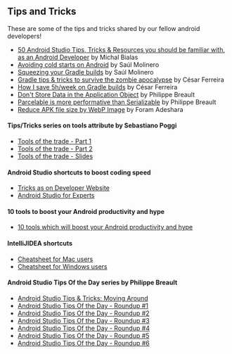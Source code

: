 ## Tips and Tricks
These are some of the tips and tricks shared by our fellow android developers!

- [50 Android Studio Tips, Tricks & Resources you should be familiar with, as an Android Developer](https://medium.com/@mmbialas/50-android-studio-tips-tricks-resources-you-should-be-familiar-with-as-an-android-developer-af86e7cf56d2) by Michal Bialas
- [Avoiding cold starts on Android](http://saulmm.github.io/avoding-android-cold-starts) by Saúl Molinero
- [Squeezing your Gradle builds](http://saulmm.github.io/squeezing-gradle-builds) by Saúl Molinero
- [Gradle tips & tricks to survive the zombie apocalypse](https://medium.com/@cesarmcferreira/gradle-tips-tricks-to-survive-the-zombie-apocalypse-3dd996604341#.efkc4whmh) by César Ferreira
- [How I save 5h/week on Gradle builds](https://medium.com/the-engineering-team/speeding-up-gradle-builds-619c442113cb#.tn9lo717y) by César Ferreira
- [Don't Store Data in the Application Object](http://www.developerphil.com/dont-store-data-in-the-application-object/) by Philippe Breault
- [Parcelable is more performative than Serializable](http://www.developerphil.com/parcelable-vs-serializable/) by Philippe Breault
- [Reduce APK file size by WebP Image](https://android.jlelse.eu/webp-image-format-8974e6f4a0f0) by Foram Adeshara

#### Tips/Tricks series on tools attribute by Sebastiano Poggi
- [Tools of the trade - Part 1](https://medium.com/sebs-top-tips/tools-of-the-trade-part-1-f3c1c73de898#.1s9tohc8q)
- [Tools of the trade - Part 2](https://medium.com/sebs-top-tips/tools-of-the-trade-part-2-b91271892d10#.vdrdkcr4i)
- [Tools of the trade - Slides](https://speakerdeck.com/rock3r/tools-of-the-trade-droidcon-nyc-2015)


#### Android Studio shortcuts to boost coding speed
- [Tricks as on Developer Website](http://developer.android.com/sdk/installing/studio-tips.html)
- [Android Studio for Experts](https://www.youtube.com/watch?v=Y2GC6P5hPeA)

#### 10 tools to boost your Android productivity and hype
- [10 tools which will boost your Android productivity and hype](https://hackernoon.com/10-tools-which-will-boost-your-android-productivity-and-hype-bea88e0bcd86)

#### IntelliJIDEA shortcuts 
- [Cheatsheet for Mac users](https://resources.jetbrains.com/assets/products/intellij-idea/IntelliJIDEA_ReferenceCard_mac.pdf)
- [Cheatsheet for Windows users](https://resources.jetbrains.com/assets/products/intellij-idea/IntelliJIDEA_ReferenceCard.pdf)

#### Android Studio Tips Of the Day series by Philippe Breault
- [Android Studio Tips & Tricks: Moving Around](http://www.developerphil.com/android-studio-tips-tricks-moving-around/)
- [Android Studio Tips Of the Day - Roundup #1](http://www.developerphil.com/android-studio-tips-of-the-day-roundup-1/)
- [Android Studio Tips Of the Day - Roundup #2](http://www.developerphil.com/android-studio-tips-of-the-day-roundup-2/)
- [Android Studio Tips Of the Day - Roundup #3](http://www.developerphil.com/android-studio-tips-of-the-day-roundup-3/)
- [Android Studio Tips Of the Day - Roundup #4](http://www.developerphil.com/android-studio-tips-of-the-day-roundup-4/)
- [Android Studio Tips Of the Day - Roundup #5](http://www.developerphil.com/android-studio-tips-of-the-day-roundup-5/)
- [Android Studio Tips Of the Day - Roundup #6](http://www.developerphil.com/android-studio-tips-of-the-day-roundup-6/)
